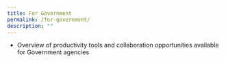 ```yaml
---
title: For Government
permalink: /for-government/
description: ""
---
```

* Overview of productivity tools and collaboration opportunities available for Government agencies